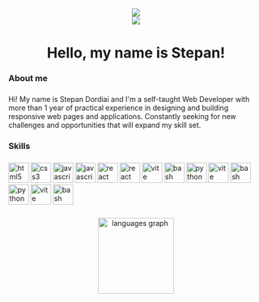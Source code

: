 <div align="center">
<img src="https://visitor-badge.laobi.icu/badge?page_id=heeeyooo"/>
</div>

<div align="center">
  <img src="https://64.media.tumblr.com/85e28b2c1364a2084bd7a6727add810a/bf7dea713bb52297-ac/s1280x1920/0f03a27d7d10f150b8abba46376358eb72e1bd89.gifv"  />
</div>

###

<h1 align="center">Hello, my name is Stepan!</h1>

###

<h3 align="left">About me</h3>

###

<p align="left">Hi! My name is Stepan Dordiai and I'm a self-taught Web Developer with more than 1 year of practical experience in designing and building responsive web pages and applications.
Constantly seeking for new challenges and opportunities that will expand my skill set.</p>

<h3 align="left">Skills</h3>

###

<div align="left">
  <img src="https://cdn.jsdelivr.net/gh/devicons/devicon/icons/html5/html5-original.svg" height="40" alt="html5 logo"  />
  <img src="https://cdn.jsdelivr.net/gh/devicons/devicon/icons/css3/css3-original.svg" height="40" alt="css3 logo"  />
  <img src="https://cdn.jsdelivr.net/gh/devicons/devicon/icons/javascript/javascript-original.svg" height="40" alt="javascript logo"  />
    <img src="https://upload.wikimedia.org/wikipedia/commons/thumb/9/96/Sass_Logo_Color.svg/640px-Sass_Logo_Color.svg.png" height="40" alt="javascript logo"  />
  <img src="https://cdn.jsdelivr.net/gh/devicons/devicon/icons/react/react-original.svg" height="40" alt="react logo"  />
  <img src="https://upload.wikimedia.org/wikipedia/commons/thumb/b/b2/Bootstrap_logo.svg/1200px-Bootstrap_logo.svg.png" height="40" alt="react logo"  />
  <img src="https://avatars.githubusercontent.com/u/18133?s=280&v=4" height="40" alt="vite logo"  />
  <img src="https://upload.wikimedia.org/wikipedia/commons/thumb/3/33/Figma-logo.svg/800px-Figma-logo.svg.png" height="40" alt="bash logo"  />
  <img src="https://upload.wikimedia.org/wikipedia/commons/d/d9/Node.js_logo.svg" height="40" alt="python logo"  />
  <img src="https://upload.wikimedia.org/wikipedia/commons/thumb/4/4c/Typescript_logo_2020.svg/1200px-Typescript_logo_2020.svg.png" height="40" alt="vite logo"  />
  <img src="https://cdn.worldvectorlogo.com/logos/mongodb-icon-1-1.svg" height="40" alt="bash logo"  />
  <img src="https://upload.wikimedia.org/wikipedia/commons/thumb/c/c3/Python-logo-notext.svg/800px-Python-logo-notext.svg.png" height="40" alt="python logo"  />
  <img src="https://skillicons.dev/icons?i=vite" height="40" alt="vite logo"  />
  <img src="https://cdn.simpleicons.org/gnubash/4EAA25" height="40" alt="bash logo"  />
</div>

###

<div align="center">
  <img src="https://github-readme-stats.vercel.app/api/top-langs?username=heeeyooo&locale=en&hide_title=false&layout=compact&card_width=320&langs_count=5&theme=dracula&hide_border=false&order=2" height="150" alt="languages graph"  />
</div>
